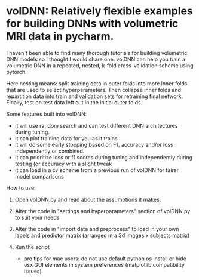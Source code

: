 # volDNN: Relatively flexible examples for building DNNs with volumetric MRI data in pycharm. 

I haven't been able to find many thorough tutorials for building volumetric DNN models so I thought I would share one. volDNN can help you train a volumetric DNN in a repeated, nested, k-fold cross-validation scheme using pytorch. 
    
Here nesting means: split training data in outer folds into more inner folds that are used to select hyperparameters. Then collapse inner folds and repartition data into train and validation sets for retraining final network. Finally, test on test data left out in the initial outer folds.
            
            
Some features built into volDNN: 

* it will use random search and can test different DNN architectures during tuning. 
* it can plot training data for you as it trains. 
* it will do some early stopping based on F1, accuracy and/or loss independently or combined.
* it can prioritize loss or f1 scores during tuning and independently during testing (or accuracy with a slight tweak
* it can load in a cv scheme from a previous run of volDNN for fairer model comparisons


How to use:
1. Open volDNN.py and read about the assumptions it makes.
2. Alter the code in "settings and hyperparameters" section of volDNN.py to suit your needs
3. Alter the code in "import data and preprocess" to load in your own labels and predictor matrix 
    (arranged in a 3d images x subjects matrix)
3. Run the script
        
    * pro tips for mac users: do not use default python os install or hide osx GUI elements in system preferences (matplotlib compatibility issues)
